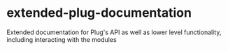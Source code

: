 extended-plug-documentation
===========================

Extended documentation for Plug's API as well as lower level functionality, including interacting with the modules
